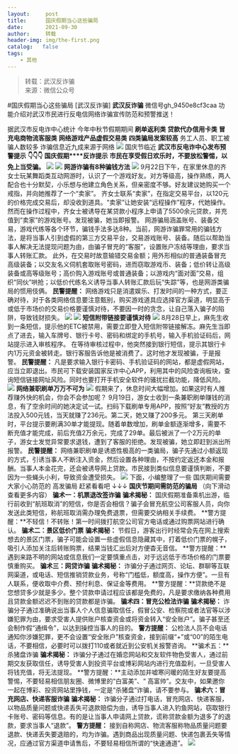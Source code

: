 ```yaml
---
layout:     post
title:      国庆假期当心这些骗局
date:       2021-09-30
author:     转载
header-img: img/the-first.png
catalog:   false
tags:
    - 其他
---
```


<blockquote><p>转载：武汉反诈骗<br>
来源：微信公众号</p></blockquote>

#国庆假期当心这些骗局
[武汉反诈骗]
**武汉反诈骗**
微信号gh_9450e8cf3caa
功能介绍对武汉市民进行反电信网络诈骗宣传防范和预警推送！

据武汉市反电诈中心统计
今年中秋节假期期间
**刷单返利类**
**贷款代办信用卡类**
**冒充电商物流客服类**
**网络游戏产品虚假交易类**
**四类骗局发案较高**
务工人员、职工被骗人数较多
诈骗信息近九成来源于网络
![]({{site.baseurl}}/postimg/3Lusx8pzaX9jVFaEfvNhUakA239OibobffoKxficuZ1c5FPxTn45LeUVpLLNVea6iamRDBEkjJz5uV6jnFfeYGYlQ.jpeg)
国庆节临近
**武汉市反电诈中心发布预警提示**
**👇👇👇**
**国庆假期****反诈提示**
**市民在享受假日欢乐时，不要放松警惕，以免上当受骗。**
![]({{site.baseurl}}/postimg/3Lusx8pzaX9jVFaEfvNhUakA239OibobfQvbhhQEnxxI7MH0LIMiaokqibAugnqyJcwOWd3icjnezxkQLuxAR6RkVg.png)
![]({{site.baseurl}}/postimg/JaFvPvvA2J2VcWpZRkJf3N0StEXh05HwuTjXvIEwOJOgn5Jibfic0xB0qiccGxq6QlZOGO7PuLnv1WPDia1m8t48hg.gif)
**网游诈骗有8种骗钱方法**
![]({{site.baseurl}}/postimg/3Lusx8pzaX9jVFaEfvNhUakA239OibobffA5WcIR0nJtzYWBu9Wgy30Q5xg4y0X928nY4JZH1wy7hqGypib0L0Vg.jpeg)
9月22日下午，在家里休息的齐女士玩某舞蹈类互动网游时，认识了一个游戏好友。对方等级高，操作熟练，两人配合也十分默契，小乐想与他建立角色关系，但亲密度不够。好友建议她购买一个戒指，并向她推荐了一个“卖家”。
齐女士联系“卖家”，在指定交易平台，以120元的价格完成交易后，却没收到道具。“卖家”让她安装“远程操作”程序，代她操作。然而在操作过程中，齐女士被诱导在某贷款小程序上申请了5500余元贷款，并充值到“卖家”的游戏账号。发现被骗，她当即报警。
网游骗局涵盖账号、装备交易，游戏代练等各个环节，骗钱手法多达8种。当前，网游诈骗罪常用的骗钱方法，是将当事人引到虚假的第三方交易平台，交易游戏账号、装备。随后以帮助当事人解决无法提现问题为由，由骗子冒充的“客服”，设置账户冻结等理由，要求当事人转账汇款。
此外，在交易时故意输错交易金额；用外形相似的普通装备冒充高级装备；以交友名义伺机套取账号密码，进而窃取游戏币、装备；低价转让高级装备或高等级账号；高价购入游戏账号或普通装备；以游戏内“面对面”交易，组织“同伙”哄抢；以低价代练名义诱导当事人转账汇款后玩“失踪”等，也是网游类骗局的惯用伎俩。
**民警提醒：**
网络游戏只是消遣娱乐、打发时间的一种方式，要正确对待，对于各类网络信息要注意甄别，购买游戏道具应选择官方渠道，明显高于或低于市场价的交易价格要谨慎对待，不要因一时的贪念，让自己落入骗子的陷阱，导致钱财损失。
![]({{site.baseurl}}/postimg/3Lusx8pzaX9jVFaEfvNhUakA239Oibobfl7rJhh47QjzL15b8fyg6h5rMKIENkUAUbe3WAhYvlGTjmwlt7SDNuQ.png)
![]({{site.baseurl}}/postimg/JaFvPvvA2J2VcWpZRkJf3N0StEXh05HwuTjXvIEwOJOgn5Jibfic0xB0qiccGxq6QlZOGO7PuLnv1WPDia1m8t48hg.gif)
**短信附带链接要谨慎对待**
![]({{site.baseurl}}/postimg/3Lusx8pzaX9jVFaEfvNhUakA239OibobfMm3AyBSZab4QiaysNrcEbR7I8WyXeyfVldtRYSAxc18YicZpgjDQKzibg.jpeg)
8月28日早上，麻先生收到一条短信，提示他的ETC被禁用，需要立即登入短信附带链接解冻。麻先生当即点了进去，输入车牌号、银行卡号、密码和绑定的手机号，输入手机验证码后，网站提示进入审核程序。
在等待审核过程中，他突然接到银行短信，提示其银行卡内1万元资金被转走。银行客服告诉他是被消费了。这时他才发现被骗，于是报警。
**民警提醒：**
凡是要求输入银行卡密码、手机验证码的网站，都是虚假网站，应当立即退出。市民可下载安装国家反诈中心APP，利用其中的风险查询板块，查询短信链接网址风险。同时也要打开手机安全软件的骚扰拦截功能，降低风险。
![]({{site.baseurl}}/postimg/JaFvPvvA2J2VcWpZRkJf3N0StEXh05HwuTjXvIEwOJOgn5Jibfic0xB0qiccGxq6QlZOGO7PuLnv1WPDia1m8t48hg.gif)
**网络兼职刷单万万不可为**
![]({{site.baseurl}}/postimg/3Lusx8pzaX9jVFaEfvNhUakA239OibobfHI8eHibu8ddALuvBg4CE9kPldBhhIF8KxianQjGKEovCaN5H0FhM3sPA.jpeg)
假期来了，休息时间大幅增加。如果这时有人推荐赚外快的机会，你会不会参加呢？
9月19日，游女士收到一条兼职刷单赚钱的消息，有了空余时间的她决定试一试。扫码下载刷单专用APP，按照“好友”教授的方法投入500元钱，当天就赚了236元。第二天，她又赚了200多元。
第三天刷单时，平台提示要刷满30单才能提现。随着单数增加，刷单金额逐渐增多，需要不断充值才能完成，前后充值2万余元，完成了29单。最后被派了一个2万元的单子，游女士发觉异常要求退钱，遭到了客服的拒绝。发现被骗，她立即赶到派出所报警。
**民警提醒：**
网络兼职刷单是诱惑性极高的一类骗局，骗子先通过小额返现的方式，引诱当事人不断注入资金，然后设置各种理由，不按约定返还本金和报酬。当事人本金花完，还会被诱导网上贷款。市民接到类似信息要谨慎判断，不要因为一些蝇头小利，导致资金遭受损失。
![]({{site.baseurl}}/postimg/3Lusx8pzaX9jVFaEfvNhUakA239Oibobf9hHHswCRn1DbIyt8BVTiaRPKvbQGgb9H95BjuPV7rc7XqsGXYEXb7oQ.gif)
下面，小编整理了一些
国庆期间需要大家小心防范的
高发骗局
赶紧看看吧
↓↓↓
**国庆节期间需防范的骗局**
（向下滑动查看更多内容）
**骗术一：机票退改签诈骗**
**骗术揭秘：**
国庆假期准备乘机出游，临行前收到“航班取消”的短信，你是否会相信？骗子会冒充航空公司客服人员，向你发送此类短信，称航班取消需办理免费退票，但需要交纳相关手续费。
**警方提醒：**不轻信！不转账！第一时间拨打航空公司官方电话或通过购票网站进行确认。
**骗术二：景区低价门票**
**骗术揭秘：**
节假日，游客出行时经常会先在网上搜索想去的景区门票，骗子可能会设置一些虚假信息隐藏其中，打着低价门票的幌子，吸引人添加关注后转账购票，结果当钱汇出后对方便杳无音信。
**警方提醒：**遇到来路不明的网站或信息我们一定要慎重点击，对于远远低于市场价格的门票要慎重购买。
**骗术三：网贷诈骗**
**骗术揭秘：**
诈骗分子通过网页、论坛、群聊等互联网渠道，或电话、短信推销贷款业务，号称“门槛低，额度高，操作方便”。一旦有人联系，便收取中介费、预付利息、保证金等费用。
**警方提醒：**贷款绝不是您想贷多少就是多少。整个贷款申请过程应该都是免费的，凡是要求缴纳各种费用且贷款金额迟迟不到账的贷款都是诈骗。
**骗术四：冒充公检法诈骗**
**骗术揭秘：**
诈骗分子通过准确说出当事人个人信息骗取信任，假冒公安、检察院或者法官等以涉嫌犯罪为由，要求受害人提供账户核查资金或将资金转入“安全账户”。骗子甚至还会制作假“通缉令”，以达到操控当事人的目的。
**警方提醒：**
公检法人员不会电话通知你涉嫌犯罪，更不会设置“安全账户”核查资金，接到前缀“+”或“00”的陌生电话，不要相信，必要时可以拨打110或者就近到公安机关报警咨询。
**骗术五：**杀猪盘诈骗
**骗术揭秘：**
诈骗分子通过在婚恋网站和交友软件物色受害人，通过前期交友获取信任，诱导受害人到投资平台或博彩网站内进行充值盈利，一旦受害人将钱充值，将无法提现。
**警方提醒：**主动添加并嘘寒问暖的陌生好友要提高警惕，不要轻易相信朋友圈、微博里的“白富美”、“
高富帅”。交友中，如果邀你一起在博彩、投资网站里挣钱，一定是“杀猪盘”诈骗，请不要参与。
**骗术六：冒充网店、快递客服诈骗**
**骗术揭秘：**
诈骗分子通过打电话，冒充网店、快递客服，以物品质量问题或快递丢失可退款赔偿为由，诱导当事人进入钓鱼网站，窃取银行卡账号、密码等信息。有的是让当事人申请网上贷款，谎称贷款金额为退多了的退款，要求当事人“退款”。
**警方提醒：**
接到自称网店、物流客服称物品质量问题要退款、快递丢失要退赔的，均为诈骗。遇到商品出现质量问题、快递包裹丢失等情况，应通过官方渠道申请售后，不要轻易相信所谓的“快速通道”。
![]({{site.baseurl}}/postimg/8wBAcE4t1v5ZYibdOV3xaicniahkicWquXkkjRV2SCcMph7nCttM7ehic8CY82THbmK9WmMEosL5b57IpV5sJcvdLaA.jpeg)
